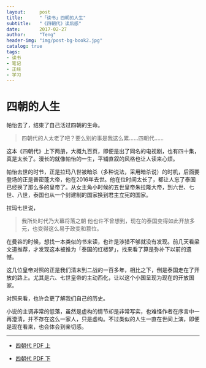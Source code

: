 ```yaml
---
layout:     post
title:      "「读书」四朝的人生"
subtitle:   "《四朝代》读后感"
date:       2017-02-27
author:     "Teng"
header-img: "img/post-bg-book2.jpg"
catalog: true
tags:
- 读书
- 笔记
- 正经
- 学习
---
```


# 四朝的人生

帕怡去了，结束了自己活过四朝的生命。

> 四朝代的人太老了吧？要么别的事是我这么累……四朝代……

这本《四朝代》上下两册，大概九百页，即便是出了同名的电视剧，也有四十集，真是太长了。漫长的就像帕怡的一生，平铺直叙的风格也让人读来心烦。

帕怡去世的时节，正是拉玛八世被暗杀（多种说法，采用暗杀说）的时机，后面要登场的正是普密蓬大帝，他在2016年去世。他在位时间太长了，都让人忘了泰国已经换了那么多的皇帝了。从女主角小时候的五世皇帝朱拉隆大帝，到六世、七世、八世，泰国也从一个封建制的国家换到君主立宪的国家。

拉玛七世说，
> 我所处时代乃大幕将落之朝
他也许不曾想到，现在的泰国变得如此开放多元，也变得这么易于政变和篡位。

在曼谷的时候，想找一本类似的书来读，也许是涉猎不够就没有发现。前几天看梁文道推荐，才发现这本被推为「泰国的红楼梦」，找来看了算是弥补下以前的遗憾。

这几位皇帝对照的正是我们清末到二战的一百多年，相比之下，倒是泰国走在了开放的路上。尤其是六、七世皇帝的主动西化，让以这个小国呈现为现在的开放国家。

对照来看，也许会更了解我们自己的历史。

小说的主调非常的低落，虽然是虚构的情节却是非常写实，也难怪作者在序言中一再澄清，并不存在这么一家人，只是虚构。不过类似的人生一直在世间上演，即便是现在看来，也会体会到亲切感。

----

- [四朝代 PDF 上](http://images.tengblog.cn/%E5%9B%9B%E6%9C%9D%E4%BB%A3-%E4%B8%8A%EF%BC%8C%E4%B8%8A%E6%B5%B7%E8%AF%91%E6%96%87%E5%87%BA%E7%89%88%E7%A4%BE%281985%29%281%29.pdf.crdownload)

- [四朝代 PDF 下](http://images.tengblog.cn/%E5%9B%9B%E6%9C%9D%E4%BB%A3-%E4%B8%8B%EF%BC%8C%E4%B8%8A%E6%B5%B7%E8%AF%91%E6%96%87%E5%87%BA%E7%89%88%E7%A4%BE%281985%29.pdf)






